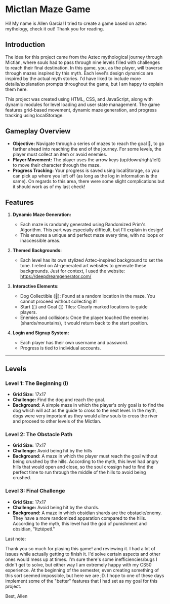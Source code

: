# Mictlan Maze Game
Hi! My name is Allen Garcia! I tried to create a game based on aztec mythology, check it out! Thank you for reading.

## Introduction

The idea for this project came from the Aztec mythological journey through Mictlán, where souls had to pass through nine levels filled with challenges to reach their final destination. In this game, you, as the player, will traverse through mazes inspired by this myth. Each level's design dynamics are inspired by the actual myth stories. I'd have liked to include more details/explanation prompts throughout the game, but I am happy to explain them here.

This project was created using HTML, CSS, and JavaScript, along with dynamic modules for level loading and user state management. The game features grid-based movement, dynamic maze generation, and progress tracking using localStorage.

## Gameplay Overview

- **Objective:** Navigate through a series of mazes to reach the goal 🎯, to go farther ahead into reaching the end of the journey. For some levels, the player must collect an item or avoid enemies.
- **Player Movement:** The player uses the arrow keys (up/down/right/left) to move their character through the maze.
- **Progress Tracking:** Your progress is saved using localStorage, so you can pick up where you left off (as long as the log in information is the same). On regards to this area, there were some slight complications but it should work as of my last check!


## Features

1. **Dynamic Maze Generation:**
   - Each maze is randomly generated using Randomized Prim's Algorithm. This part was especially difficult, but I'll explain in design!
   - This ensures a unique and perfect maze every time, with no loops or inaccessible areas.

2. **Themed Backgrounds:**
   - Each level has its own stylized Aztec-inspired background to set the tone. I relied on AI-generated art websites to generate these backgrounds. Just for context, I used the website: https://deepdreamgenerator.com/

3. **Interactive Elements:**
   - Dog Collectible (🐺): Found at a random location in the maze. You cannot proceed without collecting it!
   - Start (`🚩`) and Goal (`🎯`) Tiles: Clearly marked locations to guide players.
   - Enemies and collisions: Once the player touched the enemies (shards/mountains), it would return back to the start position.

4. **Login and Signup System:**
   - Each player has their own username and password.
   - Progress is tied to individual accounts.

---

## Levels

### Level 1: The Beginning (I)
- **Grid Size:** 17x17
- **Challenge:** Find the dog and reach the goal.
- **Background:** A simple maze in which the player's only goal is to find the dog which will act as the guide to cross to the next level. In the myth, dogs were very important as they would allow souls to cross the river and proceed to other levels of the Mictlan.

### Level 2: The Obstacle Path
- **Grid Size:** 17x17
- **Challenge:** Avoid being hit by the hills
- **Background:** A maze in which the player must reach the goal without being crushed by the hills. According to the myth, this level had angry hills that would open and close, so the soul crossign had to find the perfect time to run through the middle of the hills to avoid being crushed.

### Level 3: Final Challenge
- **Grid Size:** 17x17
- **Challenge:** Avoid being hit by the shards.
- **Background:** A maze in which obsidian shards are the obstacle/enemy. They have a more randomized apparation compared to the hills. According to the myth, this level had the god of punishment and obsidian, "Itztépetl."

Last note:

Thank you so much for playing this game! and reviewing it. I had a lot of issues while actually getting to finish it. I'd solve certain aspects and other ones would mess up at times. I'm sure there's some inefficiencies/bugs I didn't get to solve, but either way I am extremely happy with my CS50 experience. At the beginning of the semester, even creating something of this sort seemed impossible, but here we are ;D. I hope to one of these days implement some of the "better" features that I had set as my goal for this project.

Best,
Allen 


